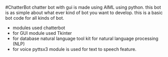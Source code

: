 #ChatterBot
chatter bot with gui is made using AIML using python.
this bot is as simple about what ever kind of bot you want to develop. this is a basic bot code for all kinds of bot.
- modules used chatterbot
- for GUI module used Tkinter 
- for database  natural language tool kit for natural language processing (NLP)
- for voice pyttsx3 module is used for text to speech feature.
